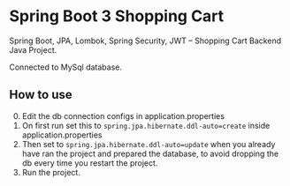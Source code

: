 # Spring Boot 3 Shopping Cart

Spring Boot, JPA, Lombok, Spring Security, JWT – Shopping Cart Backend Java Project.

Connected to MySql database.

## How to use

0. Edit the db connection configs in application.properties
1. On first run set this to ```spring.jpa.hibernate.ddl-auto=create``` inside application.properties
2. Then set to ```spring.jpa.hibernate.ddl-auto=update``` when you already have ran the project and prepared the database, to avoid dropping the db every time you restart the project.
3. Run the project.
